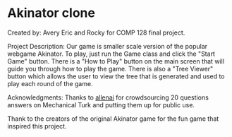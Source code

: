 # Akinator clone

Created by: Avery Eric and Rocky for COMP 128 final project.

Project Description:
Our game is smaller scale version of the popular webgame Akinator. To play, just run the Game class and click the "Start Game" button. There is a "How to Play" button on the main screen that will guide you through how to play the game. There is also a "Tree Viewer" button which allows the user to view the tree that is generated and used to play each round of the game.

Acknowledgments:
Thanks to [allenai](https://github.com/allenai/twentyquestions) for crowdsourcing 20 questions answers on Mechanical Turk and putting them up for public use.

Thank to the creators of the original Akinator game for the fun game that inspired this project.